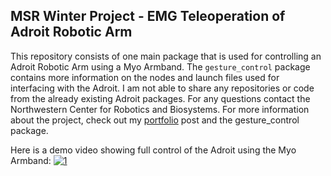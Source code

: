 ## MSR Winter Project - EMG Teleoperation of Adroit Robotic Arm

This repository consists of one main package that is used for controlling an Adroit Robotic Arm using a Myo Armband. The `gesture_control` package contains more information on the nodes and launch files used for interfacing with the Adroit. I am not able to share any repositories or code from the already existing Adroit packages. For any questions contact the Northwestern Center for Robotics and Biosystems. For more information about the project, check out my [portfolio](https://allan-gc.github.io/Adroit.html) post and the gesture_control package. 

Here is a demo video showing full control of the Adroit using the Myo Armband:
[![1](https://i9.ytimg.com/vi_webp/vs365Rjnnqg/maxresdefault.webp?v=6417b6d2&sqp=CPDy3qAG&rs=AOn4CLB-MD9RW0VW7tlpoKGU5exa9F7Cjg)](http://www.youtube.com/watch?v=vs365Rjnnqg&t)





